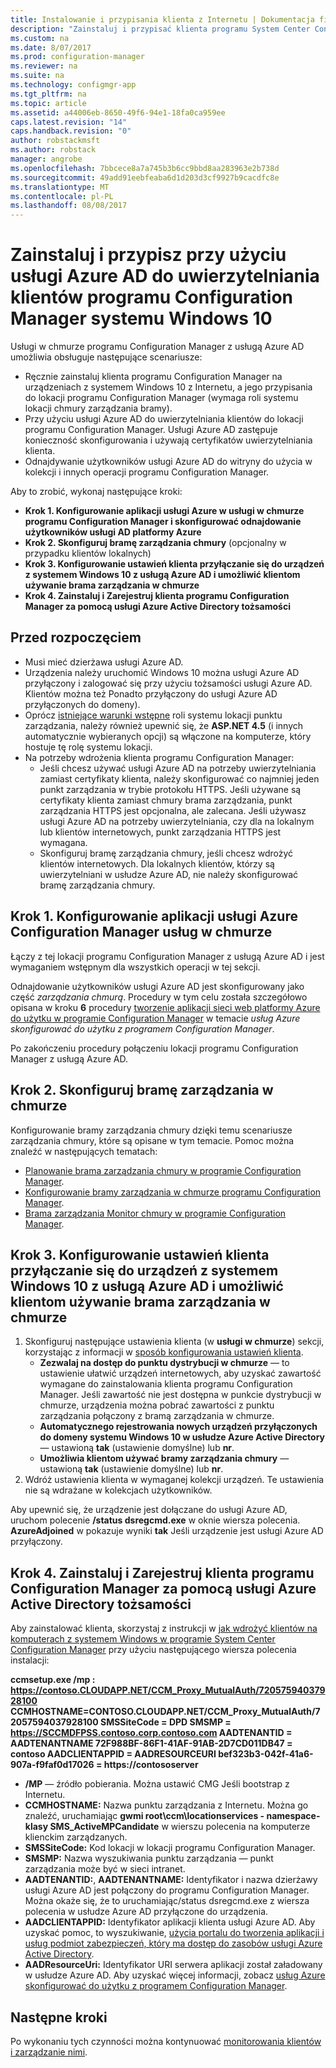 ```yaml
---
title: Instalowanie i przypisania klienta z Internetu | Dokumentacja firmy Microsoft
description: "Zainstaluj i przypisać klienta programu System Center Configuration Manager z Internetu."
ms.custom: na
ms.date: 8/07/2017
ms.prod: configuration-manager
ms.reviewer: na
ms.suite: na
ms.technology: configmgr-app
ms.tgt_pltfrm: na
ms.topic: article
ms.assetid: a44006eb-8650-49f6-94e1-18fa0ca959ee
caps.latest.revision: "14"
caps.handback.revision: "0"
author: robstackmsft
ms.author: robstack
manager: angrobe
ms.openlocfilehash: 7bbcece8a7a745b3b6cc9bbd8aa283963e2b738d
ms.sourcegitcommit: 49add91eebfeaba6d1d203d3cf9927b9cacdfc8e
ms.translationtype: MT
ms.contentlocale: pl-PL
ms.lasthandoff: 08/08/2017
---
```

# <a name="install-and-assign-configuration-manager-windows-10-clients-using-azure-ad-for-authentication"></a>Zainstaluj i przypisz przy użyciu usługi Azure AD do uwierzytelniania klientów programu Configuration Manager systemu Windows 10

Usługi w chmurze programu Configuration Manager z usługą Azure AD umożliwia obsługuje następujące scenariusze:

- Ręcznie zainstaluj klienta programu Configuration Manager na urządzeniach z systemem Windows 10 z Internetu, a jego przypisania do lokacji programu Configuration Manager (wymaga roli systemu lokacji chmury zarządzania bramy).
- Przy użyciu usługi Azure AD do uwierzytelniania klientów do lokacji programu Configuration Manager. Usługi Azure AD zastępuje konieczność skonfigurowania i używają certyfikatów uwierzytelniania klienta.
- Odnajdywanie użytkowników usługi Azure AD do witryny do użycia w kolekcji i innych operacji programu Configuration Manager.

Aby to zrobić, wykonaj następujące kroki:

- **Krok 1. Konfigurowanie aplikacji usługi Azure w usługi w chmurze programu Configuration Manager i skonfigurować odnajdowanie użytkowników usługi AD platformy Azure**
- **Krok 2. Skonfiguruj bramę zarządzania chmury** (opcjonalny w przypadku klientów lokalnych)
- **Krok 3. Konfigurowanie ustawień klienta przyłączanie się do urządzeń z systemem Windows 10 z usługą Azure AD i umożliwić klientom używanie brama zarządzania w chmurze**
- **Krok 4. Zainstaluj i Zarejestruj klienta programu Configuration Manager za pomocą usługi Azure Active Directory tożsamości**


## <a name="before-you-start"></a>Przed rozpoczęciem

- Musi mieć dzierżawa usługi Azure AD.
- Urządzenia należy uruchomić Windows 10 można usługi Azure AD przyłączony i zalogować się przy użyciu tożsamości usługi Azure AD. Klientów można też Ponadto przyłączony do usługi Azure AD przyłączonych do domeny).
- Oprócz [istniejące warunki wstępne](/sccm/core/plan-design/configs/site-and-site-system-prerequisites) roli systemu lokacji punktu zarządzania, należy również upewnić się, że **ASP.NET 4.5** (i innych automatycznie wybieranych opcji) są włączone na komputerze, który hostuje tę rolę systemu lokacji.
- Na potrzeby wdrożenia klienta programu Configuration Manager:
    - Jeśli chcesz używać usługi Azure AD na potrzeby uwierzytelniania zamiast certyfikaty klienta, należy skonfigurować co najmniej jeden punkt zarządzania w trybie protokołu HTTPS.
        Jeśli używane są certyfikaty klienta zamiast chmury brama zarządzania, punkt zarządzania HTTPS jest opcjonalna, ale zalecana. Jeśli używasz usługi Azure AD na potrzeby uwierzytelniania, czy dla na lokalnym lub klientów internetowych, punkt zarządzania HTTPS jest wymagana.
    - Skonfiguruj bramę zarządzania chmury, jeśli chcesz wdrożyć klientów internetowych. Dla lokalnych klientów, którzy są uwierzytelniani w usłudze Azure AD, nie należy skonfigurować bramę zarządzania chmury.


## <a name="step-1-set-up-the-azure-services-app-in-configuration-manager-cloud-services"></a>Krok 1. Konfigurowanie aplikacji usługi Azure Configuration Manager usług w chmurze

Łączy z tej lokacji programu Configuration Manager z usługą Azure AD i jest wymaganiem wstępnym dla wszystkich operacji w tej sekcji. 

Odnajdowanie użytkowników usługi Azure AD jest skonfigurowany jako część *zarządzania chmurą*. Procedury w tym celu została szczegółowo opisana w kroku **6** procedury [tworzenie aplikacji sieci web platformy Azure do użytku w programie Configuration Manager](/sccm/core/servers/deploy/configure/Azure-services-wizard#webapp) w temacie *usług Azure skonfigurować do użytku z programem Configuration Manager*.
    
Po zakończeniu procedury połączeniu lokacji programu Configuration Manager z usługą Azure AD. 

## <a name="step-2-set-up-the-cloud-management-gateway"></a>Krok 2. Skonfiguruj bramę zarządzania w chmurze

Konfigurowanie bramy zarządzania chmury dzięki temu scenariusze zarządzania chmury, które są opisane w tym temacie. Pomoc można znaleźć w następujących tematach: 

- [Planowanie brama zarządzania chmury w programie Configuration Manager](/sccm/core/clients/manage/plan-cloud-management-gateway).
- [Konfigurowanie bramy zarządzania w chmurze programu Configuration Manager](/sccm/core/clients/manage/setup-cloud-management-gateway).
- [Brama zarządzania Monitor chmury w programie Configuration Manager](/sccm/core/clients/manage/monitor-clients-cloud-management-gateway).

## <a name="step-3-configure-client-settings-to-join-windows-10-devices-with-azure-ad-and-enable-clients-to-use-the-cloud-management-gateway"></a>Krok 3. Konfigurowanie ustawień klienta przyłączanie się do urządzeń z systemem Windows 10 z usługą Azure AD i umożliwić klientom używanie brama zarządzania w chmurze

1.  Skonfiguruj następujące ustawienia klienta (w **usługi w chmurze**) sekcji, korzystając z informacji w [sposób konfigurowania ustawień klienta](/sccm/core/clients/deploy/configure-client-settings).
    - **Zezwalaj na dostęp do punktu dystrybucji w chmurze** — to ustawienie ułatwić urządzeń internetowych, aby uzyskać zawartość wymagane do zainstalowania klienta programu Configuration Manager. Jeśli zawartość nie jest dostępna w punkcie dystrybucji w chmurze, urządzenia można pobrać zawartości z punktu zarządzania połączony z bramą zarządzania w chmurze.
    - **Automatycznego rejestrowania nowych urządzeń przyłączonych do domeny systemu Windows 10 w usłudze Azure Active Directory** — ustawioną **tak** (ustawienie domyślne) lub **nr**.
    - **Umożliwia klientom używać bramy zarządzania chmury** — ustawioną **tak** (ustawienie domyślne) lub **nr**.
2.  Wdróż ustawienia klienta w wymaganej kolekcji urządzeń. Te ustawienia nie są wdrażane w kolekcjach użytkowników.

Aby upewnić się, że urządzenie jest dołączane do usługi Azure AD, uruchom polecenie **/status dsregcmd.exe** w oknie wiersza polecenia. **AzureAdjoined** w pokazuje wyniki **tak** Jeśli urządzenie jest usługi Azure AD przyłączony.


## <a name="step-4-install-and-register-the-configuration-manager-client-using-azure-active-directory-identity"></a>Krok 4. Zainstaluj i Zarejestruj klienta programu Configuration Manager za pomocą usługi Azure Active Directory tożsamości

Aby zainstalować klienta, skorzystaj z instrukcji w [jak wdrożyć klientów na komputerach z systemem Windows w programie System Center Configuration Manager](/sccm/core/clients/deploy/deploy-clients-to-windows-computers#a-namebkmkmanuala-how-to-install-clients-manually) przy użyciu następującego wiersza polecenia instalacji: 

**ccmsetup.exe /mp &#58; https://contoso.CLOUDAPP.NET/CCM_Proxy_MutualAuth/72057594037928100 CCMHOSTNAME=CONTOSO.CLOUDAPP.NET/CCM_Proxy_MutualAuth/72057594037928100 SMSSiteCode = DPD SMSMP = https://SCCMDFPSS.contoso.corp.contoso.com AADTENANTID = AADTENANTNAME 72F988BF-86F1-41AF-91AB-2D7CD011DB47 = contoso AADCLIENTAPPID = AADRESOURCEURI bef323b3-042f-41a6-907a-f9faf0d17026 = https://contososerver**

- **/MP** — źródło pobierania. Można ustawić CMG Jeśli bootstrap z Internetu.
- **CCMHOSTNAME:** Nazwa punktu zarządzania z Internetu. Można go znaleźć, uruchamiając **gwmi root\ccm\locationservices - namespace-klasy SMS_ActiveMPCandidate** w wierszu polecenia na komputerze klienckim zarządzanych.
- **SMSSiteCode:** Kod lokacji w lokacji programu Configuration Manager.
- **SMSMP:** Nazwa wyszukiwania punktu zarządzania — punkt zarządzania może być w sieci intranet.
- **AADTENANTID:**, **AADTENANTNAME:** Identyfikator i nazwa dzierżawy usługi Azure AD jest połączony do programu Configuration Manager. Można okaże się, że to uruchamiając/status dsregcmd.exe z wiersza polecenia w usłudze Azure AD przyłączone do urządzenia.
- **AADCLIENTAPPID:** Identyfikator aplikacji klienta usługi Azure AD. Aby uzyskać pomoc, to wyszukiwanie, [użycia portalu do tworzenia aplikacji i usług podmiot zabezpieczeń, który ma dostęp do zasobów usługi Azure Active Directory](https://docs.microsoft.com/azure/azure-resource-manager/resource-group-create-service-principal-portal#get-application-id-and-authentication-key).
- **AADResourceUri:** Identyfikator URI serwera aplikacji został załadowany w usłudze Azure AD. Aby uzyskać więcej informacji, zobacz [usług Azure skonfigurować do użytku z programem Configuration Manager](/sccm/core/servers/deploy/configure/azure-services-wizard).




## <a name="next-steps"></a>Następne kroki

Po wykonaniu tych czynności można kontynuować [monitorowania klientów i zarządzanie nimi](/sccm/core/clients/manage/monitor-clients).
